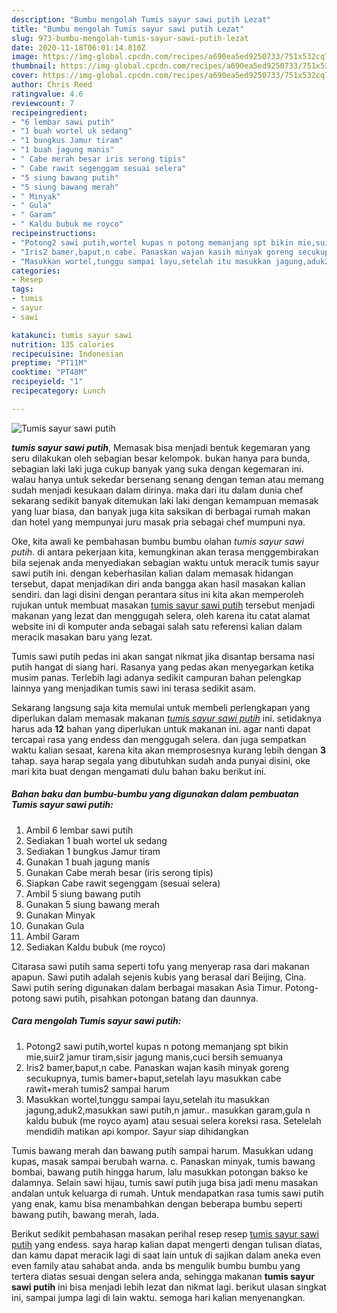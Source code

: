 ```yaml
---
description: "Bumbu mengolah Tumis sayur sawi putih Lezat"
title: "Bumbu mengolah Tumis sayur sawi putih Lezat"
slug: 973-bumbu-mengolah-tumis-sayur-sawi-putih-lezat
date: 2020-11-18T06:01:14.810Z
image: https://img-global.cpcdn.com/recipes/a690ea5ed9250733/751x532cq70/tumis-sayur-sawi-putih-foto-resep-utama.jpg
thumbnail: https://img-global.cpcdn.com/recipes/a690ea5ed9250733/751x532cq70/tumis-sayur-sawi-putih-foto-resep-utama.jpg
cover: https://img-global.cpcdn.com/recipes/a690ea5ed9250733/751x532cq70/tumis-sayur-sawi-putih-foto-resep-utama.jpg
author: Chris Reed
ratingvalue: 4.6
reviewcount: 7
recipeingredient:
- "6 lembar sawi putih"
- "1 buah wortel uk sedang"
- "1 bungkus Jamur tiram"
- "1 buah jagung manis"
- " Cabe merah besar iris serong tipis"
- " Cabe rawit segenggam sesuai selera"
- "5 siung bawang putih"
- "5 siung bawang merah"
- " Minyak"
- " Gula"
- " Garam"
- " Kaldu bubuk me royco"
recipeinstructions:
- "Potong2 sawi putih,wortel kupas n potong memanjang spt bikin mie,suir2 jamur tiram,sisir jagung manis,cuci bersih semuanya"
- "Iris2 bamer,baput,n cabe. Panaskan wajan kasih minyak goreng secukupnya, tumis bamer+baput,setelah layu masukkan cabe rawit+merah tumis2 sampai harum"
- "Masukkan wortel,tunggu sampai layu,setelah itu masukkan jagung,aduk2,masukkan sawi putih,n jamur.. masukkan garam,gula n kaldu bubuk (me royco ayam) atau sesuai selera koreksi rasa. Setelelah mendidih matikan api kompor. Sayur siap dihidangkan"
categories:
- Resep
tags:
- tumis
- sayur
- sawi

katakunci: tumis sayur sawi 
nutrition: 135 calories
recipecuisine: Indonesian
preptime: "PT11M"
cooktime: "PT48M"
recipeyield: "1"
recipecategory: Lunch

---
```



![Tumis sayur sawi putih](https://img-global.cpcdn.com/recipes/a690ea5ed9250733/751x532cq70/tumis-sayur-sawi-putih-foto-resep-utama.jpg)

<b><i>tumis sayur sawi putih</i></b>, Memasak bisa menjadi bentuk kegemaran yang seru dilakukan oleh sebagian besar kelompok. bukan hanya para bunda, sebagian laki laki juga cukup banyak yang suka dengan kegemaran ini. walau hanya untuk sekedar bersenang senang dengan teman atau memang sudah menjadi kesukaan dalam dirinya. maka dari itu dalam dunia chef sekarang sedikit banyak ditemukan laki laki dengan kemampuan memasak yang luar biasa, dan banyak juga kita saksikan di berbagai rumah makan dan hotel yang mempunyai juru masak pria sebagai chef mumpuni nya.

Oke, kita awali ke pembahasan bumbu bumbu olahan <i>tumis sayur sawi putih</i>. di antara pekerjaan kita, kemungkinan akan terasa menggembirakan bila sejenak anda menyediakan sebagian waktu untuk meracik tumis sayur sawi putih ini. dengan keberhasilan kalian dalam memasak hidangan tersebut, dapat menjadikan diri anda bangga akan hasil masakan kalian sendiri. dan lagi disini dengan perantara situs ini kita akan memperoleh rujukan untuk membuat masakan <u>tumis sayur sawi putih</u> tersebut menjadi makanan yang lezat dan menggugah selera, oleh karena itu catat alamat website ini di komputer anda sebagai salah satu referensi kalian dalam meracik masakan baru yang lezat.

Tumis sawi putih pedas ini akan sangat nikmat jika disantap bersama nasi putih hangat di siang hari. Rasanya yang pedas akan menyegarkan ketika musim panas. Terlebih lagi adanya sedikit campuran bahan pelengkap lainnya yang menjadikan tumis sawi ini terasa sedikit asam.


Sekarang langsung saja kita memulai untuk membeli perlengkapan yang diperlukan dalam memasak makanan <u><i>tumis sayur sawi putih</i></u> ini. setidaknya harus ada <b>12</b> bahan yang diperlukan untuk makanan ini. agar nanti dapat tercapai rasa yang endess dan menggugah selera. dan juga sempatkan waktu kalian sesaat, karena kita akan memprosesnya kurang lebih dengan <b>3</b> tahap. saya harap segala yang dibutuhkan sudah anda punyai disini, oke mari kita buat dengan mengamati dulu bahan baku berikut ini.

<!--inarticleads1-->

##### Bahan baku dan bumbu-bumbu yang digunakan dalam pembuatan Tumis sayur sawi putih:

1. Ambil 6 lembar sawi putih
1. Sediakan 1 buah wortel uk sedang
1. Sediakan 1 bungkus Jamur tiram
1. Gunakan 1 buah jagung manis
1. Gunakan  Cabe merah besar (iris serong tipis)
1. Siapkan  Cabe rawit segenggam (sesuai selera)
1. Ambil 5 siung bawang putih
1. Gunakan 5 siung bawang merah
1. Gunakan  Minyak
1. Gunakan  Gula
1. Ambil  Garam
1. Sediakan  Kaldu bubuk (me royco)


Citarasa sawi putih sama seperti tofu yang menyerap rasa dari makanan apapun. Sawi putih adalah sejenis kubis yang berasal dari Beijing, Cina. Sawi putih sering digunakan dalam berbagai masakan Asia Timur. Potong-potong sawi putih, pisahkan potongan batang dan daunnya. 

<!--inarticleads2-->

##### Cara mengolah Tumis sayur sawi putih:

1. Potong2 sawi putih,wortel kupas n potong memanjang spt bikin mie,suir2 jamur tiram,sisir jagung manis,cuci bersih semuanya
1. Iris2 bamer,baput,n cabe. Panaskan wajan kasih minyak goreng secukupnya, tumis bamer+baput,setelah layu masukkan cabe rawit+merah tumis2 sampai harum
1. Masukkan wortel,tunggu sampai layu,setelah itu masukkan jagung,aduk2,masukkan sawi putih,n jamur.. masukkan garam,gula n kaldu bubuk (me royco ayam) atau sesuai selera koreksi rasa. Setelelah mendidih matikan api kompor. Sayur siap dihidangkan


Tumis bawang merah dan bawang putih sampai harum. Masukkan udang kupas, masak sampai berubah warna. c. Panaskan minyak, tumis bawang bombai, bawang putih hingga harum, lalu masukkan potongan bakso ke dalamnya. Selain sawi hijau, tumis sawi putih juga bisa jadi menu masakan andalan untuk keluarga di rumah. Untuk mendapatkan rasa tumis sawi putih yang enak, kamu bisa menambahkan dengan beberapa bumbu seperti bawang putih, bawang merah, lada. 

Berikut sedikit pembahasan masakan perihal resep resep <u>tumis sayur sawi putih</u> yang endess. saya harap kalian dapat mengerti dengan tulisan diatas, dan kamu dapat meracik lagi di saat lain untuk di sajikan dalam aneka even even family atau sahabat anda. anda bs mengulik bumbu bumbu yang tertera diatas sesuai dengan selera anda, sehingga makanan <b>tumis sayur sawi putih</b> ini bisa menjadi lebih lezat dan nikmat lagi. berikut ulasan singkat ini, sampai jumpa lagi di lain waktu. semoga hari kalian menyenangkan.
